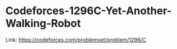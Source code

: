 # Codeforces-1296C-Yet-Another-Walking-Robot
Link: https://codeforces.com/problemset/problem/1296/C
